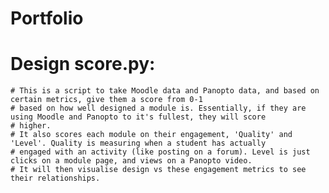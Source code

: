 # Portfolio
  # Design score.py:
    # This is a script to take Moodle data and Panopto data, and based on certain metrics, give them a score from 0-1
    # based on how well designed a module is. Essentially, if they are using Moodle and Panopto to it's fullest, they will score
    # higher.
    # It also scores each module on their engagement, 'Quality' and 'Level'. Quality is measuring when a student has actually
    # engaged with an activity (like posting on a forum). Level is just clicks on a module page, and views on a Panopto video.
    # It will then visualise design vs these engagement metrics to see their relationships.

  
